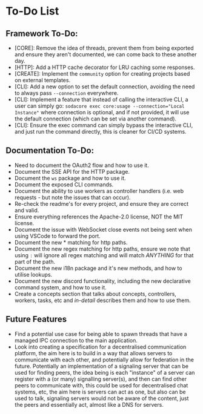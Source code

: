 # To-Do List

## Framework To-Do:

- [CORE]: Remove the idea of threads, prevent them from being exported and ensure they aren't documented, we can come back to these another day.
- [HTTP]: Add a HTTP cache decorator for LRU caching some responses.
- [CREATE]: Implement the `community` option for creating projects based on external templates.
- [CLI]: Add a new option to set the default connection, avoiding the need to always pass `--connection` everywhere.
- [CLI]: Implement a feature that instead of calling the interactive CLI, a user can simply go: `sodacore exec core:usage --connection="Local Instance"` where connection is optional, and if not provided, it will use the default connection (which can be set via another command).
- [CLI]: Ensure the exec command can simply bypass the interactive CLI, and just run the command directly, this is cleaner for CI/CD systems.

## Documentation To-Do:

- Need to document the OAuth2 flow and how to use it.
- Document the SSE API for the HTTP package.
- Document the `ws` package and how to use it.
- Document the exposed CLI commands.
- Document the ability to use workers as controller handlers (i.e. web requests - but note the issues that can occur).
- Re-check the readme's for every project, and ensure they are correct and valid.
- Ensure everything references the Apache-2.0 license, NOT the MIT license.
- Document the issue with WebSocket close events not being sent when using VSCode to forward the port.
- Document the new * matching for http paths.
- Document the new regex matching for http paths, ensure we note that using `:` will ignore all regex matching and will match _ANYTHING_ for that part of the path.
- Document the new i18n package and it's new methods, and how to utilise lookups.
- Document the new discord functionality, including the new declarative command system, and how to use it.
- Create a concepts section that talks about concepts, controllers, workers, tasks, etc and _in-detail_ describes them and how to use them.

## Future Features

- Find a potential use case for being able to spawn threads that have a managed IPC connection to the main application.
- Look into creating a specification for a decentralised communication platform, the aim here is to build in a way that allows servers to communicate with each other, and potentially allow for federation in the future. Potentially an implementation of a signaling server that can be used for finding peers, the idea being is each "instance" of a server can register with a (or many) signalling server(s), and then can find other peers to communicate with, this could be used for decentralised chat systems, etc, the aim here is servers can act as one, but also can be used to talk, signaling servers would not be aware of the content, just the peers and essentially act, almost like a DNS for servers.
